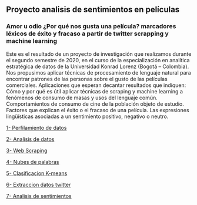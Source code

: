 ## Proyecto analisis de sentimientos en películas

### Amor u odio ¿Por qué nos gusta una película?  marcadores léxicos de éxito y fracaso a partir de twitter scrapping y machine learning

Este es el resultado de un proyecto de investigación que realizamos durante el segundo semestre de 2020, en el curso de la especialización en analítica estratégica de datos de la Universidad Konrad Lorenz (Bogotá – Colombia). Nos propusimos aplicar técnicas de procesamiento de lenguaje natural para encontrar patrones de las personas sobre el gusto de las películas comerciales. Aplicaciones que esperan decantar resultados que indiquen: Cómo y por qué es útil aplicar técnicas de scraping y machine learning a fenómenos de consumo de masas y usos del lenguaje común. Comportamientos de consumo de cine de la población objeto de estudio. Factores que explican el éxito o el fracaso de una película. Las expresiones lingüísticas asociadas a un sentimiento positivo, negativo o neutro.

[1- Perfilamiento de datos](https://github.com/leonardorubiosalcedo/Proyecto-analisis-de-peliculas/blob/main/movies_profile.html)

[2- Analisis de datos](https://github.com/leonardorubiosalcedo/Proyecto-analisis-de-peliculas/blob/main/Analisis%20de%20datos.ipynb)

[3- Web Scraping](https://github.com/leonardorubiosalcedo/Proyecto-analisis-de-peliculas/blob/main/Proyecto%20Screping.ipynb)

[4- Nubes de palabras](https://github.com/leonardorubiosalcedo/Proyecto-analisis-de-peliculas/blob/main/Nube%20de%20palabras.ipynb)

[5- Clasificacion K-means](https://github.com/leonardorubiosalcedo/Proyecto-analisis-de-peliculas/blob/main/Clasificacion%20de%20peliculas%20%20(3).ipynb)
 
[6- Extraccion datos twitter](https://github.com/leonardorubiosalcedo/Proyecto-analisis-de-peliculas/blob/main/Extraccion%20datos%20twitter.ipynb)

[7- Analisis de sentimientos](https://github.com/leonardorubiosalcedo/Proyecto-analisis-de-peliculas/blob/main/Analisis%20de%20sentimientos.ipynb)

